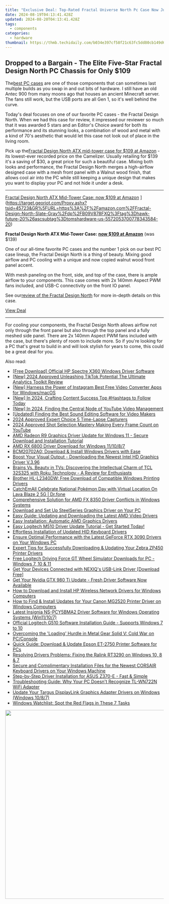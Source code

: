 ```yaml
---
title: "Exclusive Deal: Top-Rated Fractal Universe North Pc Case Now Just $109"
date: 2024-08-19T04:13:41.428Z
updated: 2024-08-20T04:13:41.428Z
tags:
  - components
categories:
  - hardware
thumbnail: https://thmb.techidaily.com/b034e397cf58f21c63fc5dd80cb149d6528213f9e99cf7ed2375f403fbf9fc3e.jpg
---
```


## Dropped to a Bargain - The Elite Five-Star Fractal Design North PC Chassis for Only $109

The[best PC cases](https://tools.techidaily.com) are one of those components that can sometimes last multiple builds as you swap in and out bits of hardware. I still have an old Antec 900 from many moons ago that houses an ancient Minecraft server. The fans still work, but the USB ports are all Gen 1, so it's well behind the curve.

 Today's deal focuses on one of our favorite PC cases - the Fractal Design North. When we had this case for review, it impressed our reviewer so much that it was awarded 5 stars and an Editor's Choice award for both its performance and its stunning looks, a combination of wood and metal with a kind of 70's aesthetic that would let this case not look out of place in the living room.

 Pick up the[Fractal Design North ATX mid-tower case for $109 at Amazon](https://target.georiot.com/Proxy.ashx?tsid=45723&GR%5FURL=https%3A%2F%2Famazon.com%2FFractal-Design-North-Slate-Gray%2Fdp%2FB09V878FXQ%3Ftag%3Dhawk-future-20%26ascsubtag%3Dtomshardware-us-6245994441070752999-20) \- its lowest-ever recorded price on the Camelizer. Usually retailing for $139 it's a saving of $30, a great price for such a beautiful case. Mixing both looks and performance, the Fractal Design North merges a high-airflow designed case with a mesh front panel with a Walnut wood finish, that allows cool air into the PC while still keeping a unique design that makes you want to display your PC and not hide it under a desk.

---

[Fractal Design North ATX Mid-Tower Case: now $109 at Amazon](https://cdn.mos.cms.futurecdn.net/k7NBPoZdQqaJgNCNiqemFB-200-100.png "Fractal Design North ATX Mid-Tower Case: now $109 at Amazon") ](https://target.georiot.com/Proxy.ashx?tsid=45723&GR%5FURL=https%3A%2F%2Famazon.com%2FFractal-Design-North-Slate-Gray%2Fdp%2FB09V878FXQ%3Ftag%3Dhawk-future-20%26ascsubtag%3Dtomshardware-us-5572053700778343584-20)

**Fractal Design North ATX Mid-Tower Case:** [**now $109 at Amazon**](https://target.georiot.com/Proxy.ashx?tsid=45723&GR%5FURL=https%3A%2F%2Famazon.com%2FFractal-Design-North-Slate-Gray%2Fdp%2FB09V878FXQ%3Ftag%3Dhawk-future-20%26ascsubtag%3Dtomshardware-us-8630254930455079940-20) (was $139)

 One of our all-time favorite PC cases and the number 1 pick on our best PC case lineup, the Fractal Design North is a thing of beauty. Mixing good airflow and PC cooling with a unique and now copied walnut wood front panel accent.

 With mesh paneling on the front, side, and top of the case, there is ample airflow to your components. This case comes with 2x 140mm Aspect PWM fans included, and USB-C connectivity on the front IO panel.

 See our[review of the Fractal Design North](https://tools.techidaily.com) for more in-depth details on this case.

[View Deal](https://target.georiot.com/Proxy.ashx?tsid=45723&GR%5FURL=https%3A%2F%2Famazon.com%2FFractal-Design-North-Slate-Gray%2Fdp%2FB09V878FXQ%3Ftag%3Dhawk-future-20%26ascsubtag%3Dtomshardware-us-5572053700778343584-20)

---

 For cooling your components, the Fractal Design North allows airflow not only through the front panel but also through the top panel and a fully meshed side panel. There are 2x 140mm Aspect PWM fans included with the case, but there's plenty of room to include more. So if you're looking for a PC that's great to build in and will look stylish for years to come, this could be a great deal for you.

<ins class="adsbygoogle"
     style="display:block"
     data-ad-format="autorelaxed"
     data-ad-client="ca-pub-7571918770474297"
     data-ad-slot="1223367746"></ins>



<ins class="adsbygoogle"
     style="display:block"
     data-ad-client="ca-pub-7571918770474297"
     data-ad-slot="8358498916"
     data-ad-format="auto"
     data-full-width-responsive="true"></ins>

<span class="atpl-alsoreadstyle">Also read:</span>
<div><ul>
<li><a href="https://hardware-updates.techidaily.com/free-download-official-hp-spectre-x360-windows-driver-software/"><u>[Free Download] Official HP Spectre X360 Windows Driver Software</u></a></li>
<li><a href="https://tiktok-videos.techidaily.com/new-2024-approved-unleashing-tiktok-potential-the-ultimate-analytics-toolkit-review/"><u>[New] 2024 Approved  Unleashing TikTok Potential  The Ultimate Analytics Toolkit Review</u></a></li>
<li><a href="https://instagram-clips.techidaily.com/new-harness-the-power-of-instagram-best-free-video-converter-apps-for-windowsmacos/"><u>[New] Harness the Power of Instagram  Best Free Video Converter Apps for Windows/macOS</u></a></li>
<li><a href="https://instagram-videos.techidaily.com/new-in-2024-crafting-content-success-top-hashtags-to-follow-today/"><u>[New] In 2024, Crafting Content Success  Top #Hashtags to Follow Today</u></a></li>
<li><a href="https://eaxpv-info.techidaily.com/new-in-2024-finding-the-central-node-of-youtube-video-management/"><u>[New] In 2024, Finding the Central Node of YouTube Video Management</u></a></li>
<li><a href="https://facebook-video-footage.techidaily.com/updated-finding-the-best-sound-editing-software-for-video-makers/"><u>[Updated] Finding the Best Sound Editing Software for Video Makers</u></a></li>
<li><a href="https://screen-recording.techidaily.com/2024-approved-expert-choice-5-time-lapse-capturers/"><u>2024 Approved  Expert Choice 5 Time-Lapse Capturers</u></a></li>
<li><a href="https://youtube-lab.techidaily.com/approved-shot-selection-mastery-making-every-frame-count-on-youtube/"><u>2024 Approved  Shot Selection Mastery  Making Every Frame Count on YouTube</u></a></li>
<li><a href="https://hardware-updates.techidaily.com/amd-radeon-r9-graphics-driver-update-for-windows-11-secure-download-and-installation-tutorial/"><u>AMD Radeon R9 Graphics Driver Update for Windows 11 - Secure Download and Installation Tutorial</u></a></li>
<li><a href="https://hardware-updates.techidaily.com/amd-rx-6800-driver-download-for-windows-111087/"><u>AMD RX 6800 Driver Download for Windows 11/10/8/7</u></a></li>
<li><a href="https://hardware-updates.techidaily.com/bcm20702a0-download-and-install-windows-drivers-with-ease/"><u>BCM20702A0: Download & Install Windows Drivers with Ease</u></a></li>
<li><a href="https://hardware-updates.techidaily.com/boost-your-visual-output-downloading-the-newest-intel-hd-graphics-driver-v396/"><u>Boost Your Visual Output - Downloading the Newest Intel HD Graphics Driver V.3.96</u></a></li>
<li><a href="https://buynow-tips.techidaily.com/brains-vs-beauty-in-tvs-discovering-the-intellectual-charm-of-tcl-32s325-with-roku-technology-a-review-for-enthusiasts/"><u>Brains Vs. Beauty in TVs: Discovering the Intellectual Charm of TCL 32S325 with Roku Technology - A Review for Enthusiasts</u></a></li>
<li><a href="https://hardware-updates.techidaily.com/brother-hl-l2340dw-free-download-of-compatible-windows-printing-drivers/"><u>Brother HL-L2340DW: Free Download of Compatible Windows Printing Drivers</u></a></li>
<li><a href="https://android-pokemon-go.techidaily.com/catchemall-celebrate-national-pokemon-day-with-virtual-location-on-lava-blaze-2-5g-drfone-by-drfone-virtual-android/"><u>CatchEmAll Celebrate National Pokémon Day with Virtual Location On Lava Blaze 2 5G | Dr.fone</u></a></li>
<li><a href="https://hardware-updates.techidaily.com/comprehensive-solution-for-amd-fx-8350-driver-conflicts-in-windows-systems/"><u>Comprehensive Solution for AMD FX 8350 Driver Conflicts in Windows Systems</u></a></li>
<li><a href="https://hardware-updates.techidaily.com/download-and-set-up-steelseries-graphics-driver-on-your-pc/"><u>Download and Set Up SteelSeries Graphics Driver on Your PC</u></a></li>
<li><a href="https://hardware-updates.techidaily.com/easy-guide-updating-and-downloading-the-latest-amd-video-drivers/"><u>Easy Guide: Updating and Downloading the Latest AMD Video Drivers</u></a></li>
<li><a href="https://hardware-updates.techidaily.com/easy-installation-automatic-amd-graphics-drivers/"><u>Easy Installation: Automatic AMD Graphics Drivers</u></a></li>
<li><a href="https://hardware-updates.techidaily.com/easy-logitech-m510-driver-update-tutorial-get-started-today/"><u>Easy Logitech M510 Driver Update Tutorial - Get Started Today!</u></a></li>
<li><a href="https://hardware-updates.techidaily.com/effortless-installation-of-updated-hid-keyboard-drivers/"><u>Effortless Installation of Updated HID Keyboard Drivers</u></a></li>
<li><a href="https://hardware-updates.techidaily.com/ensure-optimal-performance-with-the-latest-geforce-rtx-3090-drivers-on-your-windows-pc/"><u>Ensure Optimal Performance with the Latest GeForce RTX 3090 Drivers on Your Windows PC</u></a></li>
<li><a href="https://hardware-updates.techidaily.com/expert-tips-for-successfully-downloading-and-updating-your-zebra-zp450-printer-drivers/"><u>Expert Tips for Successfully Downloading & Updating Your Zebra ZP450 Printer Drivers</u></a></li>
<li><a href="https://hardware-updates.techidaily.com/free-logitech-driving-force-gt-wheel-simulator-downloads-for-pc-windows-7-10-and-11/"><u>Free Logitech Driving Force GT Wheel Simulator Downloads for PC - Windows 7, 10 & 11</u></a></li>
<li><a href="https://hardware-updates.techidaily.com/get-your-devices-connected-with-nexiqs-usb-link-driver-download-free/"><u>Get Your Devices Connected with NEXIQ's USB-Link Driver [Download Free]</u></a></li>
<li><a href="https://hardware-updates.techidaily.com/get-your-nvidia-gtx-980-ti-update-fresh-driver-software-now-available/"><u>Get Your Nvidia GTX 980 Ti Update - Fresh Driver Software Now Available</u></a></li>
<li><a href="https://hardware-updates.techidaily.com/how-to-download-and-install-hp-wireless-network-drivers-for-windows-computers/"><u>How to Download and Install HP Wireless Network Drivers for Windows Computers</u></a></li>
<li><a href="https://hardware-updates.techidaily.com/how-to-find-and-install-updates-for-your-canon-mg2520-printer-driver-on-windows-computers/"><u>How to Find & Install Updates for Your Canon MG2520 Printer Driver on Windows Computers</u></a></li>
<li><a href="https://hardware-updates.techidaily.com/latest-insignia-ns-pcy5bma2-driver-software-for-windows-operating-systems-win11107/"><u>Latest Insignia NS-PCY5BMA2 Driver Software for Windows Operating Systems (Win11/10/7)</u></a></li>
<li><a href="https://hardware-updates.techidaily.com/official-logitech-g510-software-installation-guide-supports-windows-7-to-10/"><u>Official Logitech G510 Software Installation Guide - Supports Windows 7 to 10</u></a></li>
<li><a href="https://win-able.techidaily.com/overcoming-the-loading-hurdle-in-metal-gear-solid-v-cold-war-on-pcconsole/"><u>Overcoming the 'Loading' Hurdle in Metal Gear Solid V: Cold War on PC/Console</u></a></li>
<li><a href="https://hardware-updates.techidaily.com/quick-guide-download-and-update-epson-et-2750-printer-software-for-pcs/"><u>Quick Guide: Download & Update Epson ET-2750 Printer Software for PCs</u></a></li>
<li><a href="https://hardware-updates.techidaily.com/resolving-drivers-problems-fixing-the-ralink-rt3290-on-windows-10-8-and-7/"><u>Resolving Drivers Problems: Fixing the Ralink RT3290 on Windows 10, 8 & 7</u></a></li>
<li><a href="https://hardware-updates.techidaily.com/secure-and-complimentary-installation-files-for-the-newest-corsair-keyboard-drivers-on-your-windows-machine/"><u>Secure and Complimentary Installation Files for the Newest CORSAIR Keyboard Drivers on Your Windows Machine</u></a></li>
<li><a href="https://hardware-updates.techidaily.com/step-by-step-driver-installation-for-asus-z370-e-fast-and-simple/"><u>Step-by-Step Driver Installation for ASUS Z370-E - Fast & Simple</u></a></li>
<li><a href="https://hardware-updates.techidaily.com/troubleshooting-guide-why-your-pc-doesnt-recognize-tl-wn722n-wifi-adapter/"><u>Troubleshooting Guide: Why Your PC Doesn't Recognize TL-WN722N WiFi Adapter</u></a></li>
<li><a href="https://hardware-updates.techidaily.com/update-your-targus-displaylink-graphics-adapter-drivers-on-windows-windows-1087/"><u>Update Your Targus DisplayLink Graphics Adapter Drivers on Windows (Windows 10/8/7)</u></a></li>
<li><a href="https://win11-tips.techidaily.com/windows-watchlist-spot-the-red-flags-in-these-7-tasks/"><u>Windows Watchlist: Spot the Red Flags in These 7 Tasks</u></a></li>
</ul></div>

<!-- affiliate ads begin -->
<a href="https://appsumo.8odi.net/c/5597632/2087389/7443" target="_top" id="2087389"><img src="//a.impactradius-go.com/display-ad/7443-2087389" border="0" alt="" width="1200" height="600"/></a><img height="0" width="0" src="https://appsumo.8odi.net/i/5597632/2087389/7443" style="position:absolute;visibility:hidden;" border="0" />
<!-- affiliate ads end -->